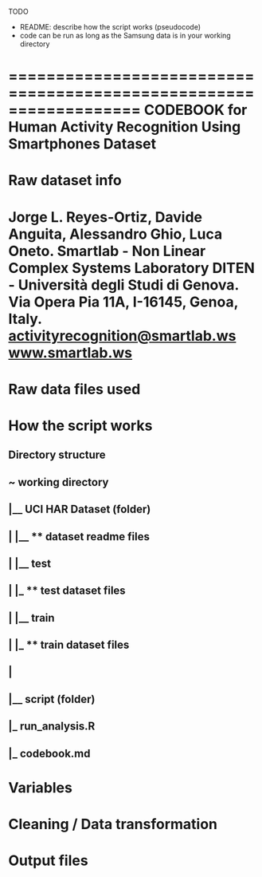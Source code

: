 TODO
- README: describe how the script works (pseudocode)
- code can be run as long as the Samsung data is in your working directory


==================================================================
CODEBOOK for Human Activity Recognition Using Smartphones Dataset
==================================================================
Raw dataset info
================
Jorge L. Reyes-Ortiz, Davide Anguita, Alessandro Ghio, Luca Oneto.
Smartlab - Non Linear Complex Systems Laboratory
DITEN - Università degli Studi di Genova.
Via Opera Pia 11A, I-16145, Genoa, Italy.
activityrecognition@smartlab.ws
www.smartlab.ws
==================================================================
Raw data files used
===================

How the script works
====================

## Directory structure
##  ~ working directory
##   |__ UCI HAR Dataset (folder)
##   |  |__ ** dataset readme files
##   |  |__ test
##   |     |_ ** test dataset files
##   |  |__ train
##   |     |_ ** train dataset files
##   |
##   |__ script (folder)
##      |_ run_analysis.R
##      |_ codebook.md

Variables
=========


Cleaning / Data transformation
==============================

Output files
============



